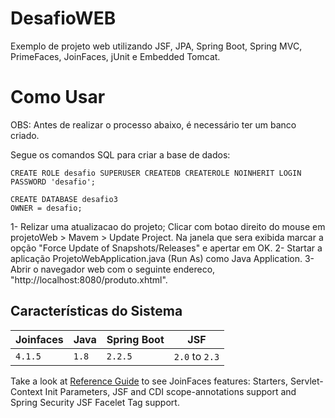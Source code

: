 # DesafioWEB

Exemplo de projeto web utilizando JSF, JPA, Spring Boot, Spring MVC, PrimeFaces, JoinFaces, jUnit e Embedded Tomcat.

# Como Usar

OBS: Antes de realizar o processo abaixo, é necessário ter um banco criado.

Segue os comandos SQL para criar a base de dados:
```
CREATE ROLE desafio SUPERUSER CREATEDB CREATEROLE NOINHERIT LOGIN PASSWORD 'desafio';

CREATE DATABASE desafio3
OWNER = desafio;
```

1- Relizar uma atualizacao do projeto; Clicar com botao direito do mouse em projetoWeb > Mavem > Update Project. Na janela que sera exibida  marcar a opção "Force Update of Snapshots/Releases" e apertar em OK.
2- Startar a aplicação ProjetoWebApplication.java (Run As) como Java Application.
3- Abrir o navegador web com o seguinte endereco, "http://localhost:8080/produto.xhtml".

## Características do Sistema

Joinfaces | Java | Spring Boot | JSF
----------|------|-------------|-----
`4.1.5`   |`1.8` |`2.2.5`|`2.0` to `2.3`

Take a look at [Reference Guide](https://docs.joinfaces.org/master-SNAPSHOT/reference/) to see JoinFaces features: Starters, Servlet-Context Init Parameters, JSF and CDI scope-annotations support and Spring Security JSF Facelet Tag support.
